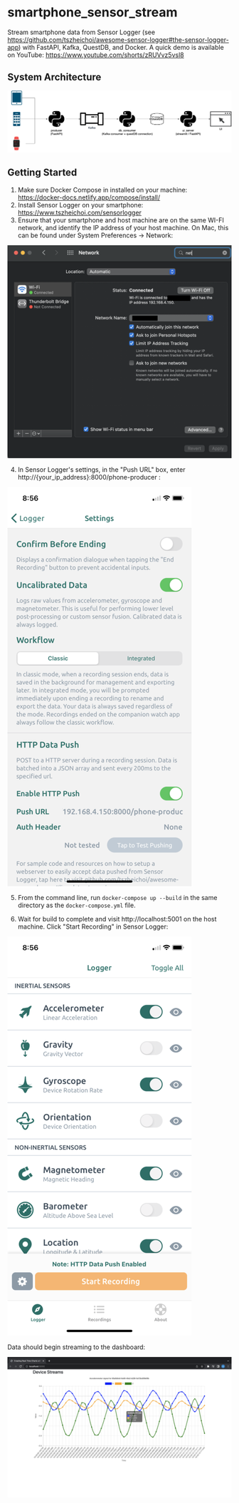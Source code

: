 # smartphone_sensor_stream
Stream smartphone data from Sensor Logger (see https://github.com/tszheichoi/awesome-sensor-logger#the-sensor-logger-app) with FastAPI, Kafka, QuestDB, and Docker. A quick demo is available on YouTube: https://www.youtube.com/shorts/zRUVvz5vsl8

## System Architecture
![image info](./resource/architecture.png)

## Getting Started
1. Make sure Docker Compose in installed on your machine: https://docker-docs.netlify.app/compose/install/
2. Install Sensor Logger on your smartphone: https://www.tszheichoi.com/sensorlogger
3. Ensure that your smartphone and host machine are on the same WI-FI network, and identify the IP address of your host machine. On Mac, this can be found under System Preferences -> Network:

![image info](./resource/network.png)

4. In Sensor Logger's settings, in the "Push URL" box, enter http://{your_ip_address}:8000/phone-producer :

![image info](./resource/url.png)

5. From the command line, run `docker-compose up --build` in the same directory as the `docker-compose.yml` file.

6. Wait for build to complete and visit http://localhost:5001 on the host machine. Click "Start Recording" in Sensor Logger:

![image info](./resource/start.png)

Data should begin streaming to the dashboard:

![image info](./resource/dashboard.png)






